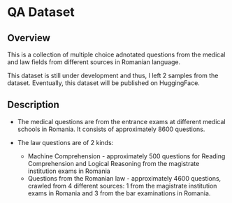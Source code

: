 # QA Dataset

## Overview

This is a collection of multiple choice adnotated questions from the medical and law fields from different sources in Romanian language.

This dataset is still under development and thus, I left 2 samples from the dataset. Eventually, this dataset will be published on HuggingFace.

## Description

* The medical questions are from the entrance exams at different medical schools in Romania. It consists of approximately 8600 questions.

* The law questions are of 2 kinds:
    * Machine Comprehension - approximately 500 questions for Reading Comprehension and Logical Reasoning from the magistrate institution exams in Romania
    * Questions from the Romanian law - approximately 4600 questions, crawled from 4 different sources: 1 from the magistrate institution exams in Romania and 3 from the bar examinations in Romania.